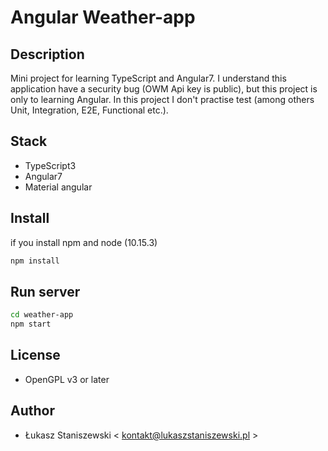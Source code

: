 # Angular Weather-app

## Description

Mini project for learning TypeScript and Angular7.
I understand this application have a security bug (OWM Api key is public), but this 
project is only to learning Angular.
In this project I don't practise test (among others Unit, Integration, E2E, Functional etc.).

## Stack

* TypeScript3
* Angular7
* Material angular

## Install

if you install npm and node (10.15.3)

```sh
npm install
```

## Run server

```sh
cd weather-app
npm start
```

## License

* OpenGPL v3 or later

## Author

* Łukasz Staniszewski < kontakt@lukaszstaniszewski.pl >